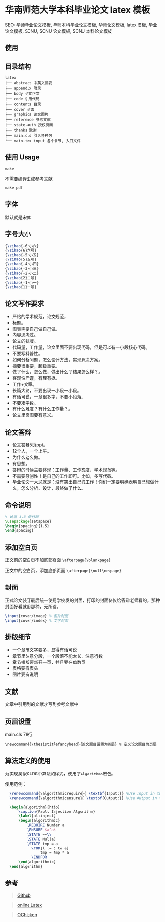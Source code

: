 # 华南师范大学本科毕业论文 latex 模板

SEO: 华师毕业论文模板, 华师本科毕业论文模板, 华师论文模板, latex 模板, 毕业论文模板, SCNU, SCNU 论文模板, SCNU 本科论文模板

## 使用

## 目录结构

    latex
    ├── abstract 中英文摘要
    ├── appendix 附录
    ├── body 论文正文
    ├── code 引用代码
    ├── contents 目录
    ├── cover 封面
    ├── graphics 论文图片
    ├── reference 参考文献
    ├── state-auth 授权页面
    ├── thanks 致谢
    ├── main.cls 引入各种包
    └── main.tex input 各个章节, 入口文件

## 使用 Usage

`make`

不需要编译生成参考文献

`make pdf`

## 字体

默认就是宋体

## 字号大小

```tex
{\zihao{-6}小六}
{\zihao{6}六号}
{\zihao{-5}小五}
{\zihao{5}五号}
{\zihao{-4}小四}
{\zihao{-3}小三}
{\zihao{-2}小二}
{\zihao{2}二号}
{\zihao{-1}小一}
{\zihao{1}一号}
```

## 论文写作要求

- 严格的学术规范，论文规范，
- 标题。
- 图表需要自己做自己做。
- 内容思考过。
- 论文的排版。
- 代码量，工作量，论文里面不要出现代码，但是可以有一小段核心代码。
- 不要写科普性。
- 如何分析问题，怎么设计方法，实现解决方案。
- 摘要很重要，超级重要。
- 做了什么，怎么做，做出什么？结果怎么样？。
- 客观性严谨，有理有据。
- 工作+文章。
- 长篇大论，不要出现一小段一小段。
- 有话可说，一章很多字，不要小段落。
- 不要凑字数。
- 有什么难度？有什么工作量？。
- 论文里面图要有意义。


## 论文答辩

- 论文答辩5页ppt。
- 12个人，一个上午。
- 为什么这么做。
- 有思想。
- 答辩的时候主要体现：工作量、工作态度、学术规范等。
- 不需要原创性！是自己的工作即可。比如，多写代码。
- 毕业论文一大忌就是：没有突出自己的工作！你们一定要明确表明自己想做什么，怎么分析、设计，最终做了什么。

## 命令说明

```tex
% 设置 1.5 倍行距
\usepackage{setspace}
\begin{spacing}{1.5}
\end{spacing}
```

## 添加空白页

正文前的空白页不加底部页面 `\afterpage{\blankpage} `

正文中的空白页，添加底部页面 `\afterpage{\null\newpage}`

## 封面

正式论文装订最后统一使用学校发的封面，打印的封面仅仅给答辩老师看的，那种封面好看就用那种，无所谓。

```tex
\input{cover/image} % 图片封面
\input{cover/index} % 文字封面
```

## 排版细节

- 一个章节文字要多，显得有话可说
- 章节里注意分段，一个段落不能太长，注意行数
- 章节排版要新开一页，并且要在单数页
- 表格要有表头
- 图片要有说明

## 文献

文章中引用到的文献才写到参考文献中

## 页眉设置

main.cls 78行

`\newcommand{\thesistitlefancyhead}{论文题目设置为页眉} % 定义论文题目为页眉`

</center>

## 算法定义的使用
为实现类似CLRS中算法的样式，使用了`algorithms`宏包。

使用范例：
```latex
  \renewcommand{\algorithmicrequire}{ \textbf{Input:}} %Use Input in the format of Algorithm [optional]
  \renewcommand{\algorithmicensure}{ \textbf{Output:}} %Use Output in the format of Algorithm [optional]

  \begin{algorithm}[htbp]
      \caption{Fault Injection Algorithm}
      \label{al:inject}
      \begin{algorithmic}
          \REQUIRE Number a
          \ENSURE $a^a$
          \STATE ~~\\
          \STATE Mul(a)
          \STATE tmp = a
            \FOR{l := 1 to a}
                tmp = tmp * a
            \ENDFOR
      \end{algorithmic}
  \end{algorithm}
```


## 参考

> [Github](https://github.com/yujunhui/scnuthesis)

> [online Latex](https://www.overleaf.com/read/wvkfxdwmhjdq)

> [OChicken](https://github.com/OChicken/SCUT-Bachelor-Thesis-Template)